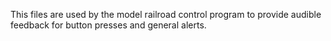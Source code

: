 This files are used by the model railroad control program to provide audible feedback for button presses
and general alerts.
